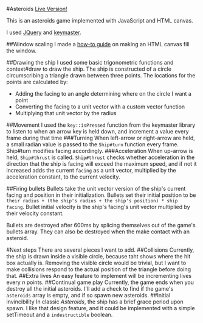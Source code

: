 #Asteroids
[Live Version!](https://nathanhinchey.github.io/asteroids)

This is an asteroids game implemented with JavaScript and HTML canvas.

I used [JQuery](https://github.com/jquery/jquery) and  [keymaster](https://github.com/madrobby/keymaster).

##Window scaling
I made a [how-to guide](/canvas_size.md#making-an-html-canvas-fill-window) on making an HTML canvas fill the window.

##Drawing the ship
I used some basic trigonometric functions and context#draw to draw the ship. The ship is constructed of a circle circumscribing a triangle drawn between three points. The locations for the points are calculated by:
* Adding the facing to an angle determining where on the circle I want a point
* Converting the facing to a unit vector with a custom vector function
* Multiplying that unit vector by the radius

##Movement
I used the `key::isPressed` function from the keymaster library to listen to when an arrow key is held down, and increment a value every frame during that time
###Turning
When left-arrow or right-arrow are held, a small radian value is passed to the `Ship#turn` function every frame. Ship#turn modifies facing accordingly.
###Acceleration
When up-arrow is held, `Ship#thrust` is called. `Ship#thrust` checks whether acceleration in the direction that the ship is facing will exceed the maximum speed, and if not it increased adds the current `facing` as a unit vector, multiplied by the acceleration constant, to the current velocity.

##Firing bullets
Bullets take the unit vector version of the ship's current facing and position in their initialization. Bullets set their initial position to be `their radius + (the ship's radius + the ship's position) * ship facing`. Bullet initial velocity is the ship's facing's unit vector multiplied by their velocity constant.

Bullets are destroyed after 600ms by splicing themselves out of the game's bullets array. They can also be destroyed when the make contact with an asteroid.

#Next steps
There are several pieces I want to add.
##Collisions
Currently, the ship is drawn inside a visible circle, because taht shows where the hit box actually is. Removing the visible circle would be trivial, but I want to make collisions respond to the actual position of the triangle before doing that.
##Extra lives
An easy feature to implement will be incrementing lives every *n* points.
##Continual game play
Currently, the game ends when you destroy all the initial asteroids. I'll add a check to find if the game's `asteroids` array is empty, and if so spawn new asteroids.
##Initial invincibility
In classic *Asteroids*, the ship has a brief grace period upon spawn. I like that design feature, and it could be implemented with a simple setTimeout and a `indestructible` boolean.

